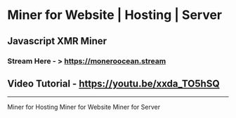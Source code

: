 # Miner for Website | Hosting | Server
## Javascript XMR Miner
### Stream Here - > https://moneroocean.stream

## Video Tutorial - https://youtu.be/xxda_TO5hSQ 
<hr>
Miner for Hosting
Miner for Website
Miner for Server
